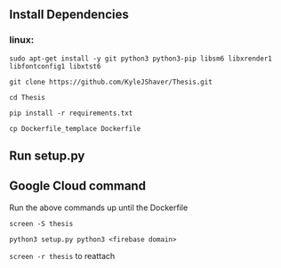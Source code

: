 ## Install Dependencies
### linux: 
`sudo apt-get install -y git python3 python3-pip libsm6 libxrender1 libfontconfig1 libxtst6`

`git clone https://github.com/KyleJShaver/Thesis.git`

`cd Thesis`

`pip install -r requirements.txt`

`cp Dockerfile_templace Dockerfile`



## Run setup.py

## Google Cloud command
Run the above commands up until the Dockerfile

`screen -S thesis`

`python3 setup.py python3 <firebase domain>`

`screen -r thesis` to reattach